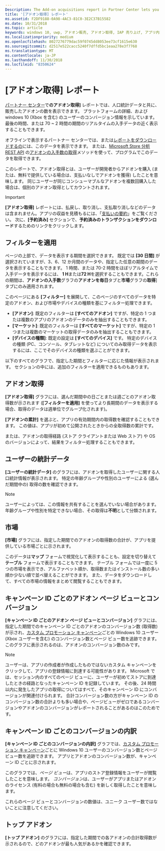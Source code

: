 ```yaml
---
Description: The Add-on acquisitions report in Partner Center lets you see how many add-ons you've sold, along with demographic and platform details.
title: '[アドオン取得] レポート'
ms.assetid: F2DF9188-0A98-4AC3-81C0-3E2C37B15582
ms.date: 10/31/2018
ms.topic: article
keywords: windows 10, uwp, アドオン販売, アドオン取得, IAP 売り上げ, アプリ内製品, iap, アドオン
ms.localizationpriority: medium
ms.openlocfilehash: 8027276779dac59f0745dd8053ee73cf1615e630
ms.sourcegitcommit: d2517e522cacc5240f7dffd5bc1eaa278e3f7768
ms.translationtype: MT
ms.contentlocale: ja-JP
ms.lasthandoff: 11/30/2018
ms.locfileid: "8350624"
---
```

# <a name="add-on-acquisitions-report"></a>[アドオン取得] レポート


[パートナー センター](https://partner.microsoft.com/dashboard)で**のアドオン取得]** レポートでは、人口統計データと共に、販売したアドオンの数を表示できます。 プラットフォームの詳細、および windows 10 (Xbox を含む) のユーザーのコンバージョン情報を示しています。 最後の時間、または 70 ~ 2 時間の期間のリアルタイムの入手データの近く表示することもできます。

オフラインで表示するパートナー センターでは、または[レポートをダウンロードするの](download-analytic-reports.md)には、このデータを表示できます。 または、[Microsoft Store 分析 REST API](../monetize/access-analytics-data-using-windows-store-services.md) の[アドオンの入手数の取得](../monetize/get-in-app-acquisitions.md)メソッドを使って、プログラムでこのデータを取得できます。

このレポートで、アドオン取得とは、ユーザーが開発者からアドオンを購入 (または、無料で提供している場合は、支払いなしでアドオンを獲得) したことを意味します。 同じユーザーが同じコンシューマブルなアドオンを複数回購入した場合は、個別のアドオン取得としてカウントされます。

> [!IMPORTANT]
> **[アドオン取得]** レポートには、払戻し、取り消し、支払取り消しなどのデータは含まれません。アプリの収益を見積もるには、「[支払いの要約](payout-summary.md)」をご覧ください。 次に、**[予約済み]** セクションで、**予約済みのトランザクションをダウンロード**するためのリンクをクリックします。


## <a name="apply-filters"></a>フィルターを適用

ページの上部で、データを表示する期間を選択できます。 既定では **[30 日間]** が選択されていますが、3、6、12 か月間のデータや、指定した任意の期間のデータを表示することもできます。 1 時間、または 70-2 時間をほぼリアルタイムで入手データを表示するには、 **1 H**または**72 H**を選択することもできます。これらの期間は、**アドオンの入手数**グラフの**アドオンを毎日**タブと**市場**グラフの**取得**] タブにのみ適用されます。 

このページにある **[フィルター]** を展開して、このページのすべてのデータを特定のアドオン、および市場やデバイスの種類を基にフィルター処理できます。

-   **[アドオン]**: 既定のフィルターは **[すべてのアドオン]** ですが、特定の 1 つまたは複数のアプリのアドオンのデータのみを抽出することもできます。
-   **[マーケット]**: 既定のフィルターは **[すべてのマーケット]** ですが、特定の 1 つまたは複数のマーケットの取得データのみを抽出することもできます。
-   **[デバイスの種類]**: 既定の設定は **[すべてのデバイス]** です。 特定のデバイスの種類 (PC、コンソール、タブレットなど) についてのみ取得データを表示するには、ここでそのデバイスの種類を選ぶことができます。

以下のすべてのグラフで、指定した期間とフィルターに応じた情報が表示されます。 セクションの中には、追加のフィルターを適用できるものもあります。


## <a name="add-on-acquisitions"></a>アドオン取得

**[アドオン取得]** グラフには、選んだ期間中の日ごとまたは週ごとのアドオン取得数が示されます  (**[フィルターを適用]** を使ってより長期間のデータを表示する場合、取得のデータは週単位でグループ化されます)。

**[アドオンの累計]** を選ぶと、アプリの有効期間内の取得数を確認することもできます。 この値は、アプリが初めて公開されたときからの全取得数の累計です。

または、アドオンの取得経路 (ストア クライアントまたは Web ストア) や OS のバージョンによって、結果をフィルター処理することもできます。


## <a name="customer-demographic"></a>ユーザーの統計データ

**[ユーザーの統計データ]** のグラフには、アドオンを取得したユーザーに関する人口統計情報が表示されます。 特定の年齢グループや性別のユーザーによる (選んだ期間中の) 取得の数を確認できます。

> [!NOTE]
> ユーザーによっては、この情報を共有することを選んでいない場合があります。 年齢グループや性別を特定できない場合、その取得は**不明**として分類されます。


## <a name="markets"></a>市場

**[市場]** グラフには、指定した期間でのアドオンの取得数の合計が、アプリを提供している市場ごとに示されます。 

このデータは**マップ** フォームで視覚化して表示することも、設定を切り替えて**テーブル** フォームで表示することもできます。 テーブル フォームでは一度に 5 つの市場を表示でき、アルファベット順か、取得数またはインストール数の多い順か少ない順で並べ替えることができます。 また、データをダウンロードして、すべての市場の情報をまとめて閲覧することもできます。


## <a name="add-on-page-views-and-conversions-by-campaign-id"></a>キャンペーン ID ごとのアドオン ページ ビューとコンバージョン

**[キャンペーン ID ごとのアドオン ページ ビューとコンバージョン]** グラフには、指定した期間でのキャンペーン ID ごとのアドオンのコンバージョン数 (取得数) が示され、[カスタム プロモーション キャンペーン](create-a-custom-app-promotion-campaign.md)ごとの Windows 10 ユーザー (Xbox ユーザーを含む) のコンバージョン数とページ ビュー数を追跡できます。 このグラフに表示されるのは、アドオンのコンバージョン数のみです。

> [!NOTE]
> ユーザーは、アプリの作成者が作成したものではないカスタム キャンペーンをクリックして、アプリの登録情報に到達する可能性があります。 Microsoft では、セッション内のすべてのページ ビューに、ユーザーが初めてストアに到達したときの経路となったキャンペーン ID を記録しています。 その後、24 時間以内に発生したアプリの取得についてはすべて、そのキャンペーン ID にコンバージョンが関連付けられます。 合計コンバージョン数の方がキャンペーン ID のコンバージョン数の合計よりも多い場合や、ページビューがゼロであるコンバージョンやアドオンのコンバージョンがレポートされることがあるのはこのためです。 


## <a name="conversions-breakdown-by-campaign-id"></a>キャンペーン ID ごとのコンバージョンの内訳

**[キャンペーン ID ごとのコンバージョンの内訳]** グラフでは、[カスタム プロモーション キャンペーン](create-a-custom-app-promotion-campaign.md)ごとに Windows 10 ユーザーのコンバージョン数とページ ビュー数を追跡できます。 アプリとアドオンのコンバージョン数が、キャンペーン ID ごとに示されます。

このグラフでは、*ページ ビュー*は、アプリのストア登録情報をユーザーが閲覧したことを意味します。 *コンバージョン*は、ユーザーがアプリまたはアドオンのライセンス (有料の場合も無料の場合も含む) を新しく取得したことを意味します。

これらのページ ビューとコンバージョンの数値は、ユニーク ユーザー数ではないことに注意してください。 


## <a name="top-add-ons"></a>トップ アドオン

**[トップ アドオン]** のグラフには、指定した期間での各アドオンの合計取得数が示されるので、どのアドオンが最も人気があるかを確認できます。 



 

 

